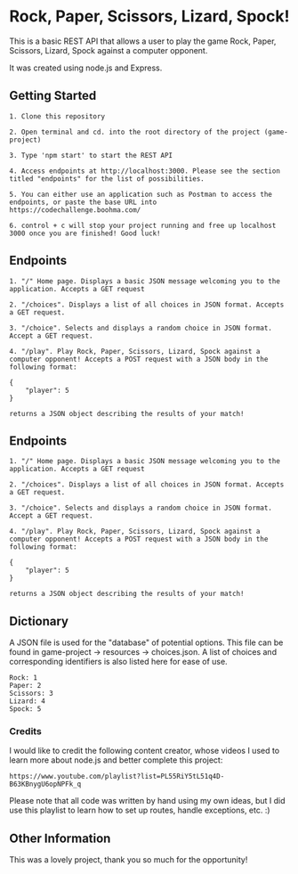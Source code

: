 # Rock, Paper, Scissors, Lizard, Spock!

This is a basic REST API that allows a user to play the game Rock, Paper, Scissors, Lizard, Spock against a computer opponent.

It was created using node.js and Express. 

## Getting Started

```
1. Clone this repository
```
```
2. Open terminal and cd. into the root directory of the project (game-project)
```
```
3. Type 'npm start' to start the REST API
```
```
4. Access endpoints at http://localhost:3000. Please see the section titled "endpoints" for the list of possibilities.
```
```
5. You can either use an application such as Postman to access the endpoints, or paste the base URL into https://codechallenge.boohma.com/
```
```
6. control + c will stop your project running and free up localhost 3000 once you are finished! Good luck!
```

## Endpoints

```
1. "/" Home page. Displays a basic JSON message welcoming you to the application. Accepts a GET request
```
```
2. "/choices". Displays a list of all choices in JSON format. Accepts a GET request.
```
```
3. "/choice". Selects and displays a random choice in JSON format. Accept a GET request.
```
```
4. "/play". Play Rock, Paper, Scissors, Lizard, Spock against a computer opponent! Accepts a POST request with a JSON body in the following format:

{
	"player": 5
}

returns a JSON object describing the results of your match!

```

## Endpoints

```
1. "/" Home page. Displays a basic JSON message welcoming you to the application. Accepts a GET request
```
```
2. "/choices". Displays a list of all choices in JSON format. Accepts a GET request.
```
```
3. "/choice". Selects and displays a random choice in JSON format. Accept a GET request.
```
```
4. "/play". Play Rock, Paper, Scissors, Lizard, Spock against a computer opponent! Accepts a POST request with a JSON body in the following format:

{
	"player": 5
}

returns a JSON object describing the results of your match!

```

## Dictionary

A JSON file is used for the "database" of potential options. This file can be found in game-project -> resources -> choices.json. A list of choices and corresponding identifiers is also listed here for ease of use.

```
Rock: 1
Paper: 2
Scissors: 3
Lizard: 4
Spock: 5

```

### Credits

I would like to credit the following content creator, whose videos I used to learn more about node.js and better complete this project: 

```
https://www.youtube.com/playlist?list=PL55RiY5tL51q4D-B63KBnygU6opNPFk_q
```

Please note that all code was written by hand using my own ideas, but I did use this playlist to learn how to set up routes, handle exceptions, etc. :)


## Other Information

This was a lovely project, thank you so much for the opportunity!

